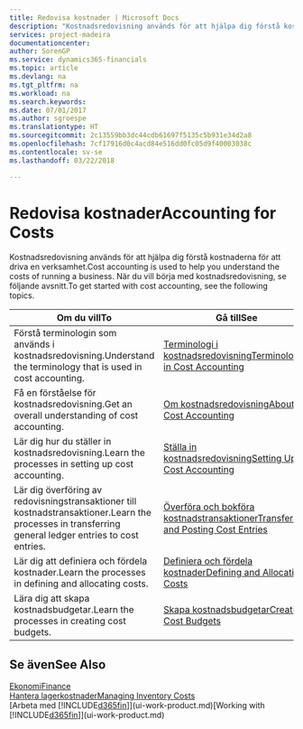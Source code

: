 ```yaml
---
title: Redovisa kostnader | Microsoft Docs
description: "Kostnadsredovisning används för att hjälpa dig förstå kostnaderna för att driva en verksamhet. När du vill börja med kostnadsredovisning, se följande avsnitt."
services: project-madeira
documentationcenter: 
author: SorenGP
ms.service: dynamics365-financials
ms.topic: article
ms.devlang: na
ms.tgt_pltfrm: na
ms.workload: na
ms.search.keywords: 
ms.date: 07/01/2017
ms.author: sgroespe
ms.translationtype: HT
ms.sourcegitcommit: 2c13559bb3dc44cdb61697f5135c5b931e34d2a8
ms.openlocfilehash: 7cf17916d0c4acd84e516dd0fc05d9f40003038c
ms.contentlocale: sv-se
ms.lasthandoff: 03/22/2018

---
```

# <a name="accounting-for-costs"></a><span data-ttu-id="bf79d-104">Redovisa kostnader</span><span class="sxs-lookup"><span data-stu-id="bf79d-104">Accounting for Costs</span></span>
<span data-ttu-id="bf79d-105">Kostnadsredovisning används för att hjälpa dig förstå kostnaderna för att driva en verksamhet.</span><span class="sxs-lookup"><span data-stu-id="bf79d-105">Cost accounting is used to help you understand the costs of running a business.</span></span> <span data-ttu-id="bf79d-106">När du vill börja med kostnadsredovisning, se följande avsnitt.</span><span class="sxs-lookup"><span data-stu-id="bf79d-106">To get started with cost accounting, see the following topics.</span></span>  

|<span data-ttu-id="bf79d-107">Om du vill</span><span class="sxs-lookup"><span data-stu-id="bf79d-107">To</span></span>|<span data-ttu-id="bf79d-108">Gå till</span><span class="sxs-lookup"><span data-stu-id="bf79d-108">See</span></span>|  
|--------|---------|  
|<span data-ttu-id="bf79d-109">Förstå terminologin som används i kostnadsredovisning.</span><span class="sxs-lookup"><span data-stu-id="bf79d-109">Understand the terminology that is used in cost accounting.</span></span>|[<span data-ttu-id="bf79d-110">Terminologi i kostnadsredovisning</span><span class="sxs-lookup"><span data-stu-id="bf79d-110">Terminology in Cost Accounting</span></span>](finance-terminology-in-cost-accounting.md)|  
|<span data-ttu-id="bf79d-111">Få en förståelse för kostnadsredovisning.</span><span class="sxs-lookup"><span data-stu-id="bf79d-111">Get an overall understanding of cost accounting.</span></span>|[<span data-ttu-id="bf79d-112">Om kostnadsredovisning</span><span class="sxs-lookup"><span data-stu-id="bf79d-112">About Cost Accounting</span></span>](finance-about-cost-accounting.md)|  
|<span data-ttu-id="bf79d-113">Lär dig hur du ställer in kostnadsredovisning.</span><span class="sxs-lookup"><span data-stu-id="bf79d-113">Learn the processes in setting up cost accounting.</span></span>|[<span data-ttu-id="bf79d-114">Ställa in kostnadsredovisning</span><span class="sxs-lookup"><span data-stu-id="bf79d-114">Setting Up Cost Accounting</span></span>](finance-set-up-cost-accounting.md)|  
|<span data-ttu-id="bf79d-115">Lär dig överföring av redovisningstransaktioner till kostnadstransaktioner.</span><span class="sxs-lookup"><span data-stu-id="bf79d-115">Learn the processes in transferring general ledger entries to cost entries.</span></span>|[<span data-ttu-id="bf79d-116">Överföra och bokföra kostnadstransaktioner</span><span class="sxs-lookup"><span data-stu-id="bf79d-116">Transferring and Posting Cost Entries</span></span>](finance-transfer-and-post-cost-entries.md)|  
|<span data-ttu-id="bf79d-117">Lär dig att definiera och fördela kostnader.</span><span class="sxs-lookup"><span data-stu-id="bf79d-117">Learn the processes in defining and allocating costs.</span></span>|[<span data-ttu-id="bf79d-118">Definiera och fördela kostnader</span><span class="sxs-lookup"><span data-stu-id="bf79d-118">Defining and Allocating Costs</span></span>](finance-define-and-allocate-costs.md)|  
|<span data-ttu-id="bf79d-119">Lära dig att skapa kostnadsbudgetar.</span><span class="sxs-lookup"><span data-stu-id="bf79d-119">Learn the processes in creating cost budgets.</span></span>|[<span data-ttu-id="bf79d-120">Skapa kostnadsbudgetar</span><span class="sxs-lookup"><span data-stu-id="bf79d-120">Creating Cost Budgets</span></span>](finance-create-cost-budgets.md)|  

## <a name="see-also"></a><span data-ttu-id="bf79d-121">Se även</span><span class="sxs-lookup"><span data-stu-id="bf79d-121">See Also</span></span>  
[<span data-ttu-id="bf79d-122">Ekonomi</span><span class="sxs-lookup"><span data-stu-id="bf79d-122">Finance</span></span>](finance.md)  
[<span data-ttu-id="bf79d-123">Hantera lagerkostnader</span><span class="sxs-lookup"><span data-stu-id="bf79d-123">Managing Inventory Costs</span></span>](finance-manage-inventory-costs.md)  
<span data-ttu-id="bf79d-124">[Arbeta med [!INCLUDE[d365fin](includes/d365fin_md.md)]](ui-work-product.md)</span><span class="sxs-lookup"><span data-stu-id="bf79d-124">[Working with [!INCLUDE[d365fin](includes/d365fin_md.md)]](ui-work-product.md)</span></span>

